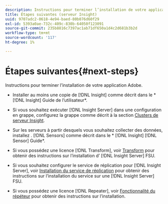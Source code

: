 ```yaml
---
description: Instructions pour terminer l’installation de votre application Adobe.
title: Étapes suivantes (serveur Insight)
uuid: 9707adc2-0618-4e94-baed-80b076d60f29
exl-id: 5393a0ae-732c-409c-830b-64050f123091
source-git-commit: 235b8816c7397ac1ab71df650a1d4c2d681b3b2d
workflow-type: tm+mt
source-wordcount: '117'
ht-degree: 1%

---
```


# Étapes suivantes{#next-steps}

Instructions pour terminer l’installation de votre application Adobe.

* Installer au moins une copie de [!DNL Insight] comme décrit dans le * [!DNL Insight] Guide de l’utilisateur*.

* Si vous souhaitez exécuter [!DNL Insight Server] dans une configuration en grappe, configurez la grappe comme décrit à la section [Clusters de serveur Insight](../../../home/c-inst-svr/c-install-ins-svr/c-ins-svr-clstrs/c-abt-ins-svr-clsters.md).

* Sur les serveurs à partir desquels vous souhaitez collecter des données, installez . [!DNL Sensors] comme décrit dans le * [!DNL Insight] [!DNL Sensor] Guide*.

* Si vous possédez une licence [!DNL Transform], voir [Transform](../../../home/c-inst-svr/c-tfm/c-tfm.md#concept-2da4db2b6f444e93ace22d3b3aecb4f2) pour obtenir des instructions sur l’installation d’ [!DNL Insight Server] FSU.

* Si vous souhaitez configurer le service de réplication pour [!DNL Insight Server], voir [Installation du service de réplication](../../../home/c-inst-svr/c-ins-svr-rep-svc/c-inst-rep-svc.md#concept-4743b6621f394ee39cf0635230996925) pour obtenir des instructions sur l’installation du service sur une [!DNL Insight Server] FSU.

* Si vous possédez une licence [!DNL Repeater], voir [Fonctionnalité du répéteur](../../../home/c-inst-svr/c-rptr-fntly/c-rptr-fntly.md) pour obtenir des instructions sur l’installation.
